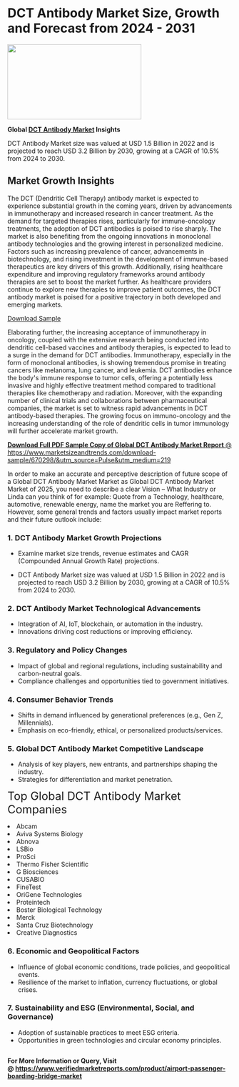 <H1>DCT Antibody Market Size, Growth and Forecast from 2024 - 2031</H1><img class="aligncenter size-medium wp-image-584254" src="https://thirdeyenews.in/wp-content/uploads/2024/09/Global-Market-Research-300x168.jpeg" alt="" width="300" height="168" /><p><strong>Global&nbsp;<a href="https://www.marketsizeandtrends.com/download-sample/670298/&amp;utm_source=Pulse&amp;utm_medium=219">DCT Antibody Market</a> Insights</strong></p><p>DCT Antibody Market size was valued at USD 1.5 Billion in 2022 and is projected to reach USD 3.2 Billion by 2030, growing at a CAGR of 10.5% from 2024 to 2030.</p><p><h2>Market Growth Insights</h2> <p>The DCT (Dendritic Cell Therapy) antibody market is expected to experience substantial growth in the coming years, driven by advancements in immunotherapy and increased research in cancer treatment. As the demand for targeted therapies rises, particularly for immune-oncology treatments, the adoption of DCT antibodies is poised to rise sharply. The market is also benefiting from the ongoing innovations in monoclonal antibody technologies and the growing interest in personalized medicine. Factors such as increasing prevalence of cancer, advancements in biotechnology, and rising investment in the development of immune-based therapeutics are key drivers of this growth. Additionally, rising healthcare expenditure and improving regulatory frameworks around antibody therapies are set to boost the market further. As healthcare providers continue to explore new therapies to improve patient outcomes, the DCT antibody market is poised for a positive trajectory in both developed and emerging markets.</p> <p><a href="#">Download Sample</a></p> <p>Elaborating further, the increasing acceptance of immunotherapy in oncology, coupled with the extensive research being conducted into dendritic cell-based vaccines and antibody therapies, is expected to lead to a surge in the demand for DCT antibodies. Immunotherapy, especially in the form of monoclonal antibodies, is showing tremendous promise in treating cancers like melanoma, lung cancer, and leukemia. DCT antibodies enhance the body's immune response to tumor cells, offering a potentially less invasive and highly effective treatment method compared to traditional therapies like chemotherapy and radiation. Moreover, with the expanding number of clinical trials and collaborations between pharmaceutical companies, the market is set to witness rapid advancements in DCT antibody-based therapies. The growing focus on immuno-oncology and the increasing understanding of the role of dendritic cells in tumor immunology will further accelerate market growth.</p> <p><a href="#"></p><p><span class=""><strong>Download Full PDF Sample Copy of Global DCT Antibody Market Report</strong> @ <a href="https://www.marketsizeandtrends.com/download-sample/670298/&amp;utm_source=Pulse&amp;utm_medium=219" target="_blank">https://www.marketsizeandtrends.com/download-sample/670298/&amp;utm_source=Pulse&amp;utm_medium=219</a></span></p><p>In order to make an accurate and perceptive description of future scope of a Global&nbsp;DCT Antibody Market Market as Global&nbsp;DCT Antibody Market Market of 2025, you need to describe a clear Vision &ndash; What Industry or Linda can you think of for example: Quote from a Technology, healthcare, automotive, renewable energy, name the market you are Reffering to. However, some general trends and factors usually impact market reports and their future outlook include:</p><h3>1.&nbsp;<strong>DCT Antibody Market Growth Projections</strong></h3><ul><li>Examine market size trends, revenue estimates and CAGR (Compounded Annual Growth Rate) projections.</li><li><p>DCT Antibody Market size was valued at USD 1.5 Billion in 2022 and is projected to reach USD 3.2 Billion by 2030, growing at a CAGR of 10.5% from 2024 to 2030.</p></li></ul><h3>2.&nbsp;<strong>DCT Antibody Market Technological Advancements</strong></h3><ul><li>Integration of AI, IoT, blockchain, or automation in the industry.</li><li>Innovations driving cost reductions or improving efficiency.</li></ul><h3>3.&nbsp;<strong>Regulatory and Policy Changes</strong></h3><ul><li>Impact of global and regional regulations, including sustainability and carbon-neutral goals.</li><li>Compliance challenges and opportunities tied to government initiatives.</li></ul><h3>4.&nbsp;<strong>Consumer Behavior Trends</strong></h3><ul><li>Shifts in demand influenced by generational preferences (e.g., Gen Z, Millennials).</li><li>Emphasis on eco-friendly, ethical, or personalized products/services.</li></ul><h3>5.&nbsp;<strong>Global DCT Antibody Market Competitive Landscape</strong></h3><ul><li>Analysis of key players, new entrants, and partnerships shaping the industry.</li><li>Strategies for differentiation and market penetration.</li></ul><p data-pm-slice="1 1 []"><span style="color: inherit; font-family: inherit; font-size: 25px;">Top Global DCT Antibody Market Companies</span></p><div class="" data-test-id=""><p><li>Abcam</li><li> Aviva Systems Biology</li><li> Abnova</li><li> LSBio</li><li> ProSci</li><li> Thermo Fisher Scientific</li><li> G Biosciences</li><li> CUSABIO</li><li> FineTest</li><li> OriGene Technologies</li><li> Proteintech</li><li> Boster Biological Technology</li><li> Merck</li><li> Santa Cruz Biotechnology</li><li> Creative Diagnostics</li></p></div><h3>6.&nbsp;<strong>Economic and Geopolitical Factors</strong></h3><ul><li>Influence of global economic conditions, trade policies, and geopolitical events.</li><li>Resilience of the market to inflation, currency fluctuations, or global crises.</li></ul><h3>7.&nbsp;<strong>Sustainability and ESG (Environmental, Social, and Governance)</strong></h3><ul><li>Adoption of sustainable practices to meet ESG criteria.</li><li>Opportunities in green technologies and circular economy principles.</li></ul><h2><strong style="font-size: 14px;">For More Information or Query, Visit @&nbsp;</strong><a style="background-color: #ffffff; font-size: 14px;" href="https://www.marketsizeandtrends.com/report/dct-antibody-market/" target="_blank">https://www.verifiedmarketreports.com/product/airport-passenger-boarding-bridge-market</a></h2>
